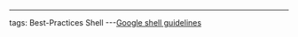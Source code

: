 ---
tags: Best-Practices Shell
---[Google shell guidelines](https://google.github.io/styleguide/shell.xml)
